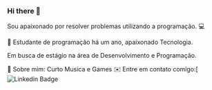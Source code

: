 ### Hi there 👋

Sou apaixonado por resolver problemas utilizando a programação. 💻


💜   Estudante de programação há um ano, apaixonado Tecnologia.

Em busca de estágio na área de Desenvolvimento e Programação.

💬   Sobre mim: Curto Musica e Games
✉️   Entre em contato comigo:[![Linkedin Badge](https://www.linkedin.com/in/carlos-eduardo-gomes-7ba666b3/) 
